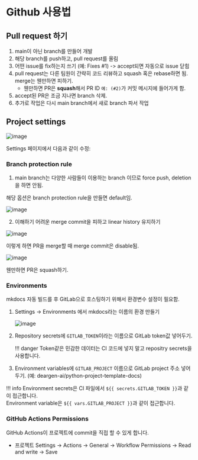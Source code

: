 # Github 사용법

## Pull request 하기

1. main이 아닌 branch를 만들어 개발
2. 해당 branch를 push하고, pull request를 올림
3. 어떤 issue를 fix하는지 쓰기 (예: Fixes #1) -> accept되면 자동으로 issue 닫힘
4. pull request는 다른 팀원이 간략히 코드 리뷰하고 squash 혹은 rebase하면 됨. merge는 웬만하면 피하기.
    - 웬만하면 PR은 **squash**해서 PR ID `예: (#2)`가 커밋 메시지에 들어가게 함.
5. accept된 PR은 조금 지나면 branch 삭제.
6. 추가로 작업은 다시 main branch에서 새로 branch 파서 작업

## Project settings

![image](https://github.com/kiyoon/jupynium.nvim/assets/12980409/3e76bd49-67c3-4211-a332-4c365127a9e2)

Settings 페이지에서 다음과 같이 수정:


### Branch protection rule

1. main branch는 다양한 사람들이 이용하는 branch 이므로 force push, deletion을 하면 안됨.

해당 옵션은 branch protection rule을 만들면 default임.

![image](https://github.com/kiyoon/jupynium.nvim/assets/12980409/7315bf29-f8e0-4395-b5a0-49f0231da94a)

2. 이해하기 어려운 merge commit을 피하고 linear history 유지하기

![image](https://github.com/kiyoon/jupynium.nvim/assets/12980409/c2bd4df7-6aa1-42f6-ac16-7f8a879acb22)

이렇게 하면 PR을 merge할 때 merge commit은 disable됨.

![image](https://github.com/kiyoon/jupynium.nvim/assets/12980409/9c5c1577-a879-4cfd-a783-7c3febb68475)

웬만하면 PR은 squash하기.


### Environments

mkdocs 자동 빌드를 후 GitLab으로 호스팅하기 위해서 환경변수 설정이 필요함.  

1. Settings -> Environments 에서 mkdocs라는 이름의 환경 만들기

    ![image](https://github.com/kiyoon/jupynium.nvim/assets/12980409/b997c3b1-4b5a-49cb-a02d-b1e043f9d517)

2. Repository secrets에 `GITLAB_TOKEN`이라는 이름으로 GitLab token값 넣어두기.

    !!! danger
        Token같은 민감한 데이터는 CI 코드에 넣지 말고 repositry secrets을 사용합니다.  

3. Environment variables에 `GITLAB_PROJECT` 이름으로 GitLab project 주소 넣어두기. (예: deargen-ai/python-project-template-docs)

!!! info
    Environment secrets은 CI 파일에서 `${{ secrets.GITLAB_TOKEN }}`과 같이 접근합니다.  
    Environment variable은 `${{ vars.GITLAB_PROJECT }}`과 같이 접근합니다.


### GitHub Actions Permissions

GitHub Actions이 프로젝트에 commit을 직접 할 수 있게 합니다.

- 프로젝트 Settings → Actions → General → Workflow Permissions → Read and write → Save

